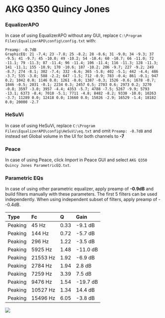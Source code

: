 # AKG Q350 Quincy Jones

### EqualizerAPO
In case of using EqualizerAPO without any GUI, replace `C:\Program Files\EqualizerAPO\config\config.txt`
with:
```
Preamp: -0.7dB
GraphicEQ: 21 -7.4; 23 -7.8; 25 -8.2; 28 -8.6; 31 -9.0; 34 -9.3; 37 -9.5; 41 -9.7; 45 -10.0; 49 -10.2; 54 -10.4; 60 -10.7; 66 -11.0; 72 -11.1; 79 -11.3; 87 -11.4; 96 -11.4; 106 -11.4; 116 -11.3; 128 -11.3; 141 -11.1; 155 -10.9; 170 -10.6; 187 -10.2; 206 -9.7; 227 -9.2; 249 -8.7; 274 -8.1; 302 -7.4; 332 -6.6; 365 -5.8; 402 -5.1; 442 -4.4; 486 -3.7; 535 -3.0; 588 -2.2; 647 -1.5; 712 -0.9; 783 -0.4; 861 -0.1; 947 0.2; 1042 0.0; 1146 0.0; 1261 -0.0; 1387 -0.3; 1526 -0.6; 1678 -0.7; 1846 -0.5; 2031 -0.1; 2234 0.3; 2457 0.5; 2703 0.6; 2973 0.2; 3270 -0.8; 3597 -3.0; 3957 -4.4; 4353 -5.7; 4788 -7.5; 5267 -9.9; 5793 -13.1; 6373 -8.4; 7010 -5.1; 7711 -4.8; 8482 -8.2; 9330 -10.0; 10263 -3.7; 11289 0.0; 12418 0.0; 13660 0.0; 15026 -2.9; 16529 -1.4; 18182 0.0; 20000 -2.7
```

### HeSuVi
In case of using HeSuVi, replace `C:\Program Files\EqualizerAPO\config\HeSuVi\eq.txt` and omit `Preamp:
-0.7dB` and instead set Global volume in the UI for both channels to **-7**

### Peace
In case of using Peace, click *Import* in Peace GUI and select `AKG Q350 Quincy Jones ParametricEQ.txt`.

### Parametric EQs
In case of using other parametric equalizer, apply preamp of **-0.9dB** and build filters manually
with these parameters. The first 5 filters can be used independently.
When using independent subset of filters, apply preamp of --0.4dB.

| Type    | Fc       |    Q | Gain     |
|:--------|:---------|:-----|:---------|
| Peaking | 45 Hz    | 0.33 | -9.1 dB  |
| Peaking | 144 Hz   | 0.72 | -5.7 dB  |
| Peaking | 296 Hz   | 1.22 | -3.5 dB  |
| Peaking | 5925 Hz  | 1.48 | -11.0 dB |
| Peaking | 21553 Hz | 1.92 | -6.9 dB  |
| Peaking | 2784 Hz  | 1.94 | 2.8 dB   |
| Peaking | 7259 Hz  | 3.39 | 7.5 dB   |
| Peaking | 9476 Hz  | 1.54 | -19.7 dB |
| Peaking | 10527 Hz | 1.34 | 14.4 dB  |
| Peaking | 15496 Hz | 6.05 | -3.8 dB  |

![](https://raw.githubusercontent.com/jaakkopasanen/AutoEq/master/results/headphonecom/sbaf-serious/AKG%20Q350%20Quincy%20Jones/AKG%20Q350%20Quincy%20Jones.png)
